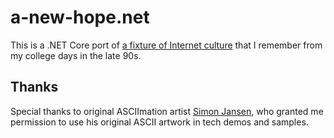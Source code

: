 # a-new-hope.net

This is a .NET Core port of [a fixture of Internet culture](http://www.asciimation.co.nz/index.php) that I remember from my college days in the late 90s.

## Thanks

Special thanks to original ASCIImation artist [Simon Jansen](mailto:asciimation@gmail.com), who granted me permission to use his original ASCII artwork in tech demos and samples.